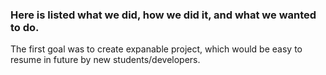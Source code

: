 ### Here is listed what we did, how we did it, and what we wanted to do.

The first goal was to create expanable project, which would be easy to resume in future by new students/developers.
